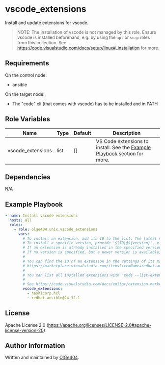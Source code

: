 vscode_extensions
=========

Install and update extensions for vscode.

> NOTE: The installation of vscode is not managed by this role.
> Ensure vscode is installed beforehand, e.g. by using the `apt` or `snap` roles from this collection.
> See https://code.visualstudio.com/docs/setup/linux#_installation for more.

Requirements
------------

On the control node:

* ansible

On the target node:

* The "code" cli (that comes with vscode) has to be installed and in PATH

Role Variables
--------------

| Name              | Type | Default | Description                                                                                         |
| ----------------- | ---- | ------- | --------------------------------------------------------------------------------------------------- |
| vscode_extensions | list | []      | VS Code extensions to install. See the [Example Playbook](#example-playbook) section for more. |

Dependencies
------------

N/A

Example Playbook
----------------

```yaml
- name: Install vscode extensions
  hosts: all
  roles:
    - role: olge404.unix.vscode_extensions
      vars:
        # To install an extension, add its ID to the list. The latest version will be installed.
        # To install a specific version, provide '${ID}@${version}', e. g. 'vscode.csharp@1.2.3'.
        # If an extension is already installed in the specified version, nothing happens.
        # If no version is specified, but a newer version is available, it will be updated. 
        #
        # You can find the ID of an extension in the settings of its marketplace website, e.g.
        # https://marketplace.visualstudio.com/items?itemName=redhat.ansible.
        # 
        # You can list all installed extensions with "code --list-extensions --show-versions".
        # 
        # See https://code.visualstudio.com/docs/editor/extension-marketplace#_command-line-extension-management for more.
        vscode_extensions:
          - hashicorp.hcl
          - redhat.ansible@24.12.1
```

License
-------

Apache License 2.0 (https://apache.org/licenses/LICENSE-2.0#apache-license-version-20)

Author Information
------------------

Written and maintained by [OlGe404](https://github.com/OlGe404).
